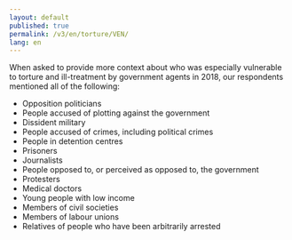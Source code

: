 ```yaml
---
layout: default
published: true
permalink: /v3/en/torture/VEN/
lang: en
---
```


When asked to provide more context about who was especially vulnerable to torture and ill-treatment by government agents in 2018, our respondents mentioned all of the following:
-	Opposition politicians
-	People accused of plotting against the government
-	Dissident military
-	People accused of crimes, including political crimes
-	People in detention centres
-	Prisoners
-	Journalists
-	People opposed to, or perceived as opposed to, the government
-	Protesters
-	Medical doctors
-	Young people with low income 
-	Members of civil societies
-	Members of labour unions
-	Relatives of people who have been arbitrarily arrested
